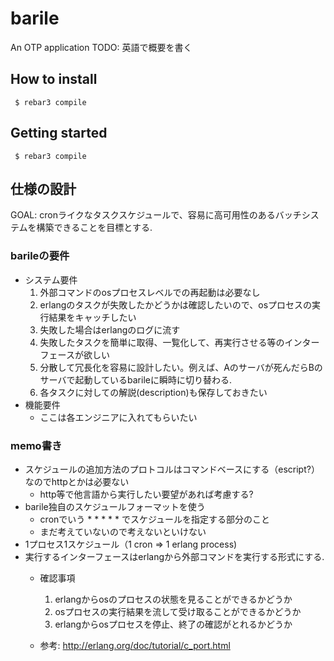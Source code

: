 # barile

An OTP application
TODO: 英語で概要を書く

## How to install
```
 $ rebar3 compile
```

## Getting started
```
 $ rebar3 compile
```

## 仕様の設計
GOAL: cronライクなタスクスケジュールで、容易に高可用性のあるバッチシステムを構築できることを目標とする.

### barileの要件
  - システム要件
    1. 外部コマンドのosプロセスレベルでの再起動は必要なし
    1. erlangのタスクが失敗したかどうかは確認したいので、osプロセスの実行結果をキャッチしたい
    1. 失敗した場合はerlangのログに流す
    1. 失敗したタスクを簡単に取得、一覧化して、再実行させる等のインターフェースが欲しい
    1. 分散して冗長化を容易に設計したい。例えば、Aのサーバが死んだらBのサーバで起動しているbarileに瞬時に切り替わる.
    1. 各タスクに対しての解説(description)も保存しておきたい
  - 機能要件
    - ここは各エンジニアに入れてもらいたい

### memo書き 
* スケジュールの追加方法のプロトコルはコマンドベースにする（escript?）なのでhttpとかは必要ない
  - http等で他言語から実行したい要望があれば考慮する?
* barile独自のスケジュールフォーマットを使う
  - cronでいう * * * * * でスケジュールを指定する部分のこと
  - まだ考えていないので考えないといけない
* 1プロセス1スケジュール（1 cron => 1 erlang process)
* 実行するインターフェースはerlangから外部コマンドを実行する形式にする.
  - 確認事項
    1. erlangからosのプロセスの状態を見ることができるかどうか
    1. osプロセスの実行結果を流して受け取ることができるかどうか
    1. erlangからosプロセスを停止、終了の確認がとれるかどうか
    
  - 参考: http://erlang.org/doc/tutorial/c_port.html
